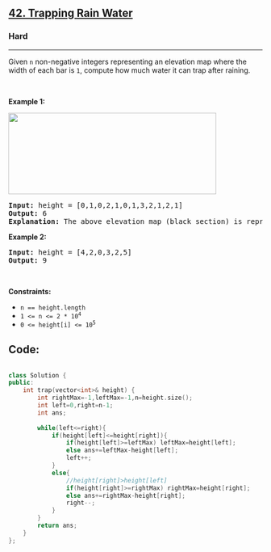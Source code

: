 <h2><a href="https://leetcode.com/problems/trapping-rain-water/">42. Trapping Rain Water</a></h2><h3>Hard</h3><hr><div><p>Given <code>n</code> non-negative integers representing an elevation map where the width of each bar is <code>1</code>, compute how much water it can trap after raining.</p>

<p>&nbsp;</p>
<p><strong class="example">Example 1:</strong></p>
<img src="https://assets.leetcode.com/uploads/2018/10/22/rainwatertrap.png" style="width: 412px; height: 161px;">
<pre><strong>Input:</strong> height = [0,1,0,2,1,0,1,3,2,1,2,1]
<strong>Output:</strong> 6
<strong>Explanation:</strong> The above elevation map (black section) is represented by array [0,1,0,2,1,0,1,3,2,1,2,1]. In this case, 6 units of rain water (blue section) are being trapped.
</pre>

<p><strong class="example">Example 2:</strong></p>

<pre><strong>Input:</strong> height = [4,2,0,3,2,5]
<strong>Output:</strong> 9
</pre>

<p>&nbsp;</p>
<p><strong>Constraints:</strong></p>

<ul>
	<li><code>n == height.length</code></li>
	<li><code>1 &lt;= n &lt;= 2 * 10<sup>4</sup></code></li>
	<li><code>0 &lt;= height[i] &lt;= 10<sup>5</sup></code></li>
</ul>
</div>

<h2>Code:</h2>

```cpp

class Solution {
public:
    int trap(vector<int>& height) {
        int rightMax=-1,leftMax=-1,n=height.size();
        int left=0,right=n-1;
        int ans;
        
        while(left<=right){
            if(height[left]<=height[right]){
                if(height[left]>=leftMax) leftMax=height[left];
                else ans+=leftMax-height[left];
                left++;
            }
            else{
                //height[right]>height[left]
                if(height[right]>=rightMax) rightMax=height[right];
                else ans+=rightMax-height[right];
                right--;
            }
        }
        return ans;
    }
};
```
